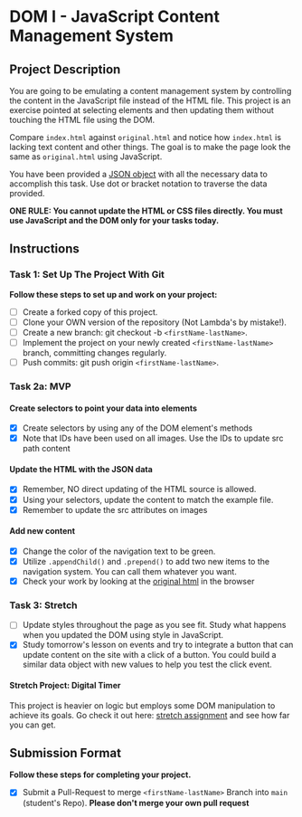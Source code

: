 # DOM I - JavaScript Content Management System

## Project Description

You are going to be emulating a content management system by controlling the content in the JavaScript file instead of the HTML file. This project is an exercise pointed at selecting elements and then updating them without touching the HTML file using the DOM.

Compare `index.html` against `original.html` and notice how `index.html` is lacking text content and other things. The goal is to make the page look the same as `original.html` using JavaScript.

You have been provided a [JSON object](js/index.js) with all the necessary data to accomplish this task. Use dot or bracket notation to traverse the data provided.

**ONE RULE: You cannot update the HTML or CSS files directly. You must use JavaScript and the DOM only for your tasks today.**

## Instructions

### Task 1: Set Up The Project With Git

**Follow these steps to set up and work on your project:**

- [ ] Create a forked copy of this project.
- [ ] Clone your OWN version of the repository (Not Lambda's by mistake!).
- [ ] Create a new branch: git checkout -b `<firstName-lastName>`.
- [ ] Implement the project on your newly created `<firstName-lastName>` branch, committing changes regularly.
- [ ] Push commits: git push origin `<firstName-lastName>`.

### Task 2a: MVP

#### Create selectors to point your data into elements

- [x] Create selectors by using any of the DOM element's methods
- [x] Note that IDs have been used on all images. Use the IDs to update src path content

#### Update the HTML with the JSON data

- [x] Remember, NO direct updating of the HTML source is allowed.
- [x] Using your selectors, update the content to match the example file.
- [x] Remember to update the src attributes on images

#### Add new content

- [x] Change the color of the navigation text to be green.
- [x] Utilize `.appendChild()` and `.prepend()` to add two new items to the navigation system. You can call them whatever you want.
- [x] Check your work by looking at the [original html](original.html) in the browser

### Task 3: Stretch

- [ ] Update styles throughout the page as you see fit. Study what happens when you updated the DOM using style in JavaScript.
- [x] Study tomorrow's lesson on events and try to integrate a button that can update content on the site with a click of a button. You could build a similar data object with new values to help you test the click event.

#### Stretch Project: Digital Timer

This project is heavier on logic but employs some DOM manipulation to achieve its goals. Go check it out here: [stretch assignment](stretch-assignment) and see how far you can get.

## Submission Format

**Follow these steps for completing your project.**

- [x] Submit a Pull-Request to merge `<firstName-lastName>` Branch into `main` (student's Repo). **Please don't merge your own pull request**
